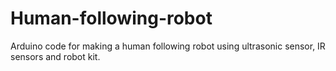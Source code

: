 # Human-following-robot
Arduino code for making a human following robot using ultrasonic sensor, IR sensors and robot kit.
